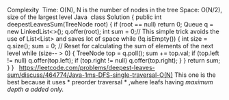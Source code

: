 Complexity
​
Time: O(N), N is the number of nodes in the tree
Space: O(N/2), size of the largest level
Java
​
class Solution {
public int deepestLeavesSum(TreeNode root) {
if (root == null) return 0;
Queue<TreeNode> q = new LinkedList<>();
q.offer(root);
int sum = 0;// This simple trick avoids the use of List<List<Integer>> and saves lot of space
while (!q.isEmpty()) {
int size = q.size();
sum = 0; // Reset for calculating the sum of elements of the next level
while (size-- > 0) {
TreeNode top = q.poll();
sum += top.val;
if (top.left != null) q.offer(top.left);
if (top.right != null) q.offer(top.right);
}
}
return sum;
}
}
​
​
https://leetcode.com/problems/deepest-leaves-sum/discuss/464774/Java-1ms-DFS-single-traversal-O(N)
This one is the best because it uses  * preorder traversal *  ,where leafs having *maximum* *depth *a added only.**